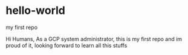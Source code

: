 # hello-world
my first repo

Hi Humans, As a GCP system administrator, this is my first repo and im proud of it, looking forward to learn all this stuffs
